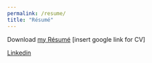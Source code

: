 ```yaml
---
permalink: /resume/
title: "Résumé"
---
```


Download [my Résumé]() [insert google link for CV]

[Linkedin](https://www.linkedin.com/in/waiyanchung/)
